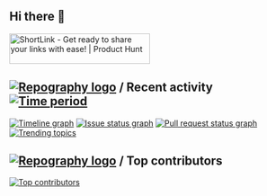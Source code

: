 ## Hi there 👋

<a href="https://www.producthunt.com/posts/shortlink-2?utm_source=badge-featured&utm_medium=badge&utm_souce=badge-shortlink&#0045;2" target="_blank"><img src="https://api.producthunt.com/widgets/embed-image/v1/featured.svg?post_id=374140&theme=light" alt="ShortLink - Get&#0032;ready&#0032;to&#0032;share&#0032;your&#0032;links&#0032;with&#0032;ease&#0033; | Product Hunt" style="width: 250px; height: 54px;" width="250" height="54" /></a>

## [![Repography logo](https://images.repography.com/logo.svg)](https://repography.com) / Recent activity [![Time period](https://images.repography.com/32863324/shortlink-org/shortlink/recent-activity/_M9zEKbnwqnKuCLkfzyRraZBs1QGGWSJIbHujFKfTRQ_badge.svg)](https://repography.com)
[![Timeline graph](https://images.repography.com/32863324/shortlink-org/shortlink/recent-activity/_M9zEKbnwqnKuCLkfzyRraZBs1QGGWSJIbHujFKfTRQ_timeline.svg)](https://github.com/shortlink-org/shortlink/commits)
[![Issue status graph](https://images.repography.com/32863324/shortlink-org/shortlink/recent-activity/_M9zEKbnwqnKuCLkfzyRraZBs1QGGWSJIbHujFKfTRQ_issues.svg)](https://github.com/shortlink-org/shortlink/issues)
[![Pull request status graph](https://images.repography.com/32863324/shortlink-org/shortlink/recent-activity/_M9zEKbnwqnKuCLkfzyRraZBs1QGGWSJIbHujFKfTRQ_prs.svg)](https://github.com/shortlink-org/shortlink/pulls)
[![Trending topics](https://images.repography.com/32863324/shortlink-org/shortlink/recent-activity/_M9zEKbnwqnKuCLkfzyRraZBs1QGGWSJIbHujFKfTRQ_words.svg)](https://github.com/shortlink-org/shortlink/commits)

## [![Repography logo](https://images.repography.com/logo.svg)](https://repography.com) / Top contributors
[![Top contributors](https://images.repography.com/32863324/shortlink-org/shortlink/top-contributors/_M9zEKbnwqnKuCLkfzyRraZBs1QGGWSJIbHujFKfTRQ_table.svg)](https://github.com/shortlink-org/shortlink/graphs/contributors)
